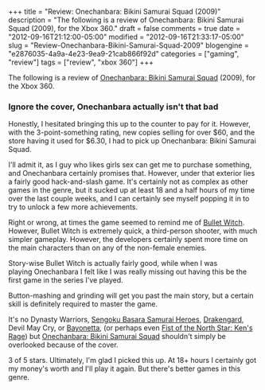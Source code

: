 +++
title = "Review: Onechanbara: Bikini Samurai Squad (2009)"
description = "The following is a review of Onechanbara: Bikini Samurai Squad (2009), for the Xbox 360."
draft = false
comments = true
date = "2012-09-16T21:12:00-05:00"
modified = "2012-09-16T21:33:17-05:00"
slug = "Review-Onechanbara-Bikini-Samurai-Squad-2009"
blogengine = "e2876035-4a9a-4e23-9ea9-21cab866f92d"
categories = ["gaming", "review"]
tags = ["review", "xbox 360"]
+++

<div class="note">
<p>The following is a review of&nbsp;<a rel="external" href="http://www.amazon.com/Onechanbara-Bikini-Samurai-Squad-Xbox-360/dp/B001EOQV9U?tag=strivinglifen-20">Onechanbara: Bikini Samurai Squad</a> (2009), for the Xbox 360.</p>
</div>
<h3>Ignore the cover, Onechanbara actually isn't that bad</h3>
<p>Honestly, I hesitated bringing this up to the counter to pay for it.&nbsp;However, with the 3-point-something rating, new copies selling for over $60, and the store having it used for $6.30, I had to pick up Onechanbara: Bikini Samurai Squad.</p>
<p>I'll admit it, as I guy who likes girls sex can get me to purchase something, and Onechanbara certainly promises that. However, under that exterior lies a fairly good hack-and-slash game. It's certainly not as complex as other games in the genre, but it sucked up at least 18 and a half hours of my time over the last couple weeks, and I can certainly see myself popping it in to try to unlock a few more achievements.</p>
<p>Right or wrong, at times the game seemed to remind me of <a href="http://strivinglife.com/words/post/Review-Bullet-Witch-2006-Xbox-360.aspx">Bullet Witch</a>. However, Bullet Witch is extremely quick, a third-person shooter, with much simpler gameplay. However, the developers certainly spent more time on the main characters than on any of the non-female enemies.</p>
<p>Story-wise Bullet Witch is actually fairly good, while when I was playing&nbsp;Onechanbara I felt like I was really missing out having this be the first game in the series I've played.</p>
<p>Button-mashing and grinding will get you past the main story, but a certain skill is definitely required to master the game.</p>
<p>It's no Dynasty Warriors,&nbsp;<a rel="external" href="http://www.amazon.com/Sengoku-Basara-Samurai-Heroes-Playstation-3/dp/B002X9KYFW?tag=strivinglifen-20">Sengoku Basara Samurai Heroes</a>, <a href="http://www.amazon.com/Drakengard-Playstation-2/dp/B0001A86EG?tag=strivinglifen-20">Drakengard</a>, Devil May Cry, or <a rel="external" href="http://www.amazon.com/Bayonetta-Xbox-360/dp/B001YI0Z2U?tag=strivinglifen-20">Bayonetta</a>, (or perhaps even <a rel="external" href="http://www.amazon.com/Fist-North-Star-Kens-Playstation-3/dp/B003NSECVY?tag=strivinglifen-20">Fist of the North Star: Ken's Rage</a>) but&nbsp;<a rel="external" href="http://www.amazon.com/Onechanbara-Bikini-Samurai-Squad-Xbox-360/dp/B001EOQV9U?tag=strivinglifen-20">Onechanbara: Bikini Samurai Squad</a> shouldn't simply be overlooked because of the cover.</p>
<p>3 of 5 stars. Ultimately, I'm glad I picked this up. At 18+ hours I certainly got my money's worth and I'll play it again. But there's better games in this genre.</p>
